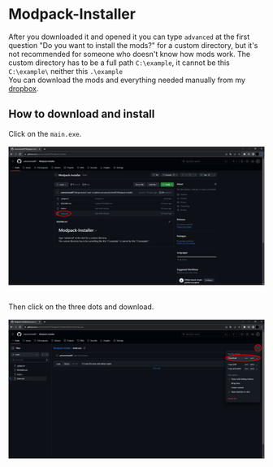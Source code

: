 # Modpack-Installer

After you downloaded it and opened it you can type `advanced` at the first question "Do you want to install the mods?" for a custom directory, but it's not recommended for someone who doesn't know how mods work. 
The custom directory has to be a full path `C:\example`, it cannot be this `C:\example\` neither this `.\example` <br>
You can download the mods and everything needed manually from my <a href="https://www.dropbox.com/scl/fo/er75cqo3z44928hlbuem7/h?rlkey=l7sboyxwsr9x7jn3o09einybi&dl=0">dropbox</a>. <br>

## How to download and install

Click on the `main.exe`. <br> <br>
<img src="img1.png"/> <br> <br>

Then click on the three dots and download. <br> <br>
<img src="img2.png"/> <br> <br>
